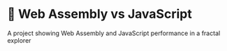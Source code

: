 # 🏁 Web Assembly vs JavaScript

A project showing Web Assembly and JavaScript performance in a fractal explorer